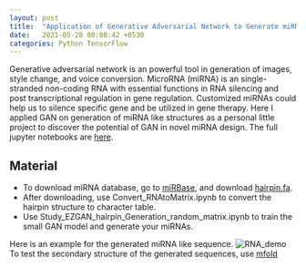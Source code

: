 ```yaml
---
layout: post
title:  "Application of Generative Adversarial Network to Generate miRNA Like Structures"
date:   2021-05-28 00:00:42 +0530
categories: Python TensorFlow
---
```

Generative adversarial network is an powerful tool in generation of images, style change, and voice conversion. MicroRNA (miRNA) is an single-stranded non-coding RNA with essential functions in RNA silencing and post transcriptional regulation in gene regulation. Customized miRNAs could help us to silence specific gene and be utilized in gene therapy. Here I applied GAN on generation of miRNA like structures as a personal little project to discover the potential of GAN in novel miRNA design. 
The full jupyter notebooks are [here](https://github.com/hsuanchunlin/GAN-RNA).


## Material

- To download miRNA database, go to [miRBase](http://www.mirbase.org/ftp.shtml), and download [hairpin.fa](ftp://mirbase.org/pub/mirbase/CURRENT/hairpin.fa.gz).
- After downloading, use Convert_RNAtoMatrix.ipynb to convert the hairpin structure to character table.
- Use Study_EZGAN_hairpin_Generation_random_matrix.ipynb to train the small GAN model and generate your miRNAs.

Here is an example for the generated miRNA like sequence.
![RNA_demo](https://github.com/hsuanchunlin/GAN-RNA/tree/master/image/RNA.png)
To test the secondary structure of the generated sequences, use [mfold](http://www.unafold.org/mfold/applications/rna-folding-form.php) 
